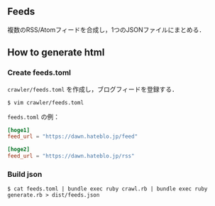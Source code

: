 ## Feeds

複数のRSS/Atomフィードを合成し，1つのJSONファイルにまとめる．

## How to generate html

### Create feeds.toml

`crawler/feeds.toml` を作成し，ブログフィードを登録する．

```
$ vim crawler/feeds.toml
```

`feeds.toml` の例：

```feeds.toml
[hoge1]
feed_url = "https://dawn.hateblo.jp/feed"

[hoge2]
feed_url = "https://dawn.hateblo.jp/rss"
```

### Build json

```
$ cat feeds.toml | bundle exec ruby crawl.rb | bundle exec ruby generate.rb > dist/feeds.json
```

